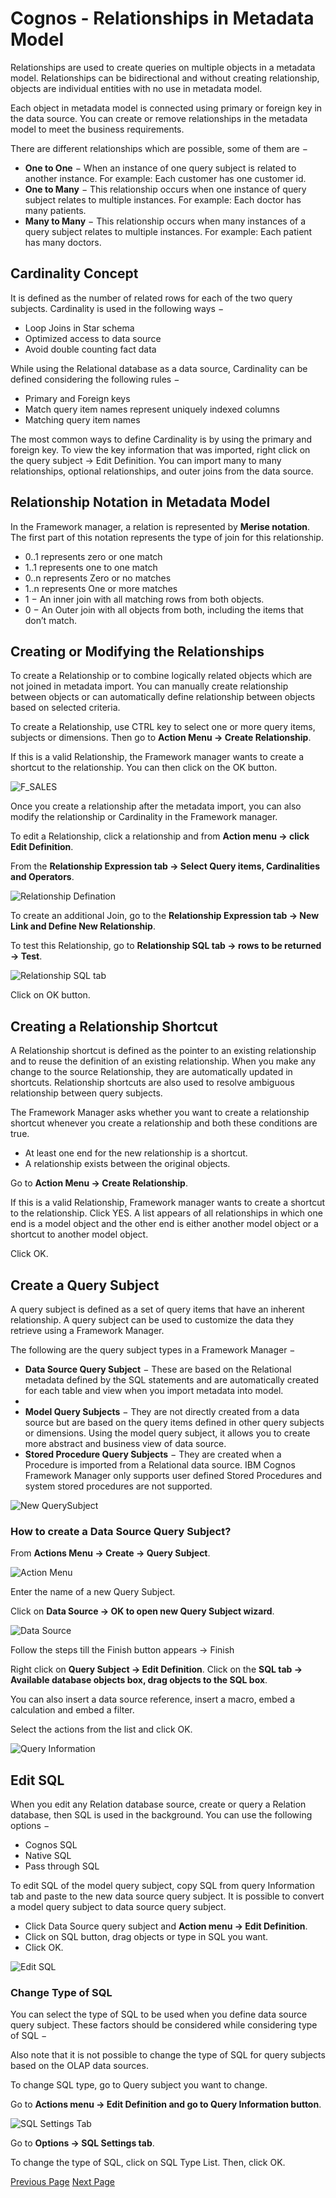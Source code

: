 # Cognos - Relationships in Metadata Model
Relationships are used to create queries on multiple objects in a metadata model. Relationships can be bidirectional and without creating relationship, objects are individual entities with no use in metadata model.

Each object in metadata model is connected using primary or foreign key in the data source. You can create or remove relationships in the metadata model to meet the business requirements.

There are different relationships which are possible, some of them are −

   * **One to One** − When an instance of one query subject is related to another instance. For example: Each customer has one customer id.
   * **One to Many** − This relationship occurs when one instance of query subject relates to multiple instances. For example: Each doctor has many patients.
   * **Many to Many** − This relationship occurs when many instances of a query subject relates to multiple instances. For example: Each patient has many doctors.

## Cardinality Concept
It is defined as the number of related rows for each of the two query subjects. Cardinality is used in the following ways −

   * Loop Joins in Star schema
   * Optimized access to data source
   * Avoid double counting fact data

While using the Relational database as a data source, Cardinality can be defined considering the following rules −

   * Primary and Foreign keys
   * Match query item names represent uniquely indexed columns
   * Matching query item names

The most common ways to define Cardinality is by using the primary and foreign key. To view the key information that was imported, right click on the query subject → Edit Definition. You can import many to many relationships, optional relationships, and outer joins from the data source.

## Relationship Notation in Metadata Model
In the Framework manager, a relation is represented by **Merise notation**. The first part of this notation represents the type of join for this relationship.

   * 0..1 represents zero or one match
   * 1..1 represents one to one match
   * 0..n represents Zero or no matches
   * 1..n represents One or more matches
   * 1 − An inner join with all matching rows from both objects.
   * 0 − An Outer join with all objects from both, including the items that don’t match.

## Creating or Modifying the Relationships
To create a Relationship or to combine logically related objects which are not joined in metadata import. You can manually create relationship between objects or can automatically define relationship between objects based on selected criteria.

To create a Relationship, use CTRL key to select one or more query items, subjects or dimensions. Then go to **Action Menu → Create Relationship**.

If this is a valid Relationship, the Framework manager wants to create a shortcut to the relationship. You can then click on the OK button.

![F_SALES](../cognos/images/f_sales.jpg)

Once you create a relationship after the metadata import, you can also modify the relationship or Cardinality in the Framework manager.

To edit a Relationship, click a relationship and from **Action menu → click Edit Definition**.

From the **Relationship Expression tab → Select Query items, Cardinalities and Operators**.

![Relationship Defination](../cognos/images/relationship_defination.jpg)

To create an additional Join, go to the **Relationship Expression tab → New Link and Define New Relationship**.

To test this Relationship, go to **Relationship SQL tab → rows to be returned → Test**.

![Relationship SQL tab](../cognos/images/relationship_sql_tab.jpg)

Click on OK button.

## Creating a Relationship Shortcut
A Relationship shortcut is defined as the pointer to an existing relationship and to reuse the definition of an existing relationship. When you make any change to the source Relationship, they are automatically updated in shortcuts. Relationship shortcuts are also used to resolve ambiguous relationship between query subjects.

The Framework Manager asks whether you want to create a relationship shortcut whenever you create a relationship and both these conditions are true.

   * At least one end for the new relationship is a shortcut.
   * A relationship exists between the original objects.

Go to **Action Menu → Create Relationship**.

If this is a valid Relationship, Framework manager wants to create a shortcut to the relationship. Click YES. A list appears of all relationships in which one end is a model object and the other end is either another model object or a shortcut to another model object.

Click OK.

## Create a Query Subject
A query subject is defined as a set of query items that have an inherent relationship. A query subject can be used to customize the data they retrieve using a Framework Manager.

The following are the query subject types in a Framework Manager −

   * **Data Source Query Subject** − These are based on the Relational metadata defined by the SQL statements and are automatically created for each table and view when you import metadata into model.
   * 
   * **Model Query Subjects** − They are not directly created from a data source but are based on the query items defined in other query subjects or dimensions. Using the model query subject, it allows you to create more abstract and business view of data source.
   * **Stored Procedure Query Subjects** − They are created when a Procedure is imported from a Relational data source. IBM Cognos Framework Manager only supports user defined Stored Procedures and system stored procedures are not supported.

![New QuerySubject](../cognos/images/new_querysubject.jpg)

### How to create a Data Source Query Subject?
From **Actions Menu → Create → Query Subject**.

![Action Menu](../cognos/images/action_menu.jpg)

Enter the name of a new Query Subject.

Click on **Data Source → OK to open new Query Subject wizard**.

![Data Source](../cognos/images/data_source.jpg)

Follow the steps till the Finish button appears → Finish

Right click on **Query Subject → Edit Definition**. Click on the **SQL tab → Available database objects box, drag objects to the SQL box**.

You can also insert a data source reference, insert a macro, embed a calculation and embed a filter.

Select the actions from the list and click OK.

![Query Information](../cognos/images/query_information.jpg)

## Edit SQL
When you edit any Relation database source, create or query a Relation database, then SQL is used in the background. You can use the following options −

   * Cognos SQL
   * Native SQL
   * Pass through SQL

To edit SQL of the model query subject, copy SQL from query Information tab and paste to the new data source query subject. It is possible to convert a model query subject to data source query subject.

   * Click Data Source query subject and **Action menu → Edit Definition**.
   * Click on SQL button, drag objects or type in SQL you want.
   * Click OK.

![Edit SQL](../cognos/images/edit_sql.jpg)

### Change Type of SQL
You can select the type of SQL to be used when you define data source query subject. These factors should be considered while considering type of SQL −

Also note that it is not possible to change the type of SQL for query subjects based on the OLAP data sources.

To change SQL type, go to Query subject you want to change.

Go to **Actions menu → Edit Definition and go to Query Information button**.

![SQL Settings Tab](../cognos/images/sql_settings_tab.jpg)

Go to **Options → SQL Settings tab**.

To change the type of SQL, click on SQL Type List. Then, click OK.


[Previous Page](../cognos/cognos_framework_manager.md) [Next Page](../cognos/cognos_query_studio.md) 
